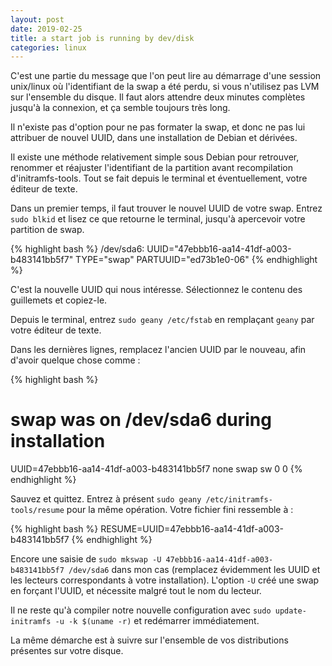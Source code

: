 ```yaml
---
layout: post
date: 2019-02-25
title: a start job is running by dev/disk 
categories: linux
---
```


C'est une partie du message que l'on peut lire au démarrage d'une session unix/linux où l'identifiant de la swap a été perdu, si vous n'utilisez pas LVM sur l'ensemble du disque. Il faut alors attendre deux minutes complètes jusqu'à la connexion, et ça semble toujours très long.

Il n'existe pas d'option pour ne pas formater la swap, et donc ne pas lui attribuer de nouvel UUID, dans une installation de Debian et dérivées.

Il existe une méthode relativement simple sous Debian pour retrouver, renommer et réajuster l'identifiant de la partition avant recompilation d'initramfs-tools. Tout se fait depuis le terminal et éventuellement, votre éditeur de texte.

Dans un premier temps, il faut trouver le nouvel UUID de votre swap. Entrez `sudo blkid` et lisez ce que retourne le terminal, jusqu'à apercevoir votre partition de swap.

{% highlight bash %}
/dev/sda6: UUID="47ebbb16-aa14-41df-a003-b483141bb5f7" TYPE="swap" PARTUUID="ed73b1e0-06"
{% endhighlight %}

C'est la nouvelle UUID qui nous intéresse. Sélectionnez le contenu des guillemets et copiez-le.

Depuis le terminal, entrez `sudo geany /etc/fstab` en remplaçant `geany` par votre éditeur de texte. 

Dans les dernières lignes, remplacez l'ancien UUID par le nouveau, afin d'avoir quelque chose comme :

{% highlight bash %}
# swap was on /dev/sda6 during installation
UUID=47ebbb16-aa14-41df-a003-b483141bb5f7 none            swap    sw              0       0
{% endhighlight %}

Sauvez et quittez. Entrez à présent `sudo geany /etc/initramfs-tools/resume` pour la même opération. Votre fichier fini ressemble à :

{% highlight bash %}
RESUME=UUID=47ebbb16-aa14-41df-a003-b483141bb5f7
{% endhighlight %}

Encore une saisie de `sudo mkswap -U 47ebbb16-aa14-41df-a003-b483141bb5f7 /dev/sda6` dans mon cas (remplacez évidemment les UUID et les lecteurs correspondants à votre installation). L'option `-U` créé une swap en forçant l'UUID, et nécessite malgré tout le nom du lecteur.

Il ne reste qu'à compiler notre nouvelle configuration avec `sudo update-initramfs -u -k $(uname -r)` et redémarrer immédiatement. 

La même démarche est à suivre sur l'ensemble de vos distributions présentes sur votre disque.
